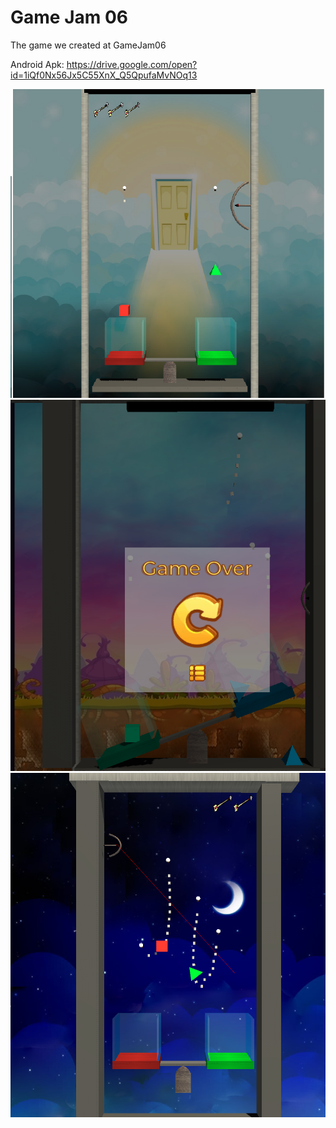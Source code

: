 # Game Jam 06
 
The game we created at GameJam06 

Android Apk:
https://drive.google.com/open?id=1iQf0Nx56Jx5C55XnX_Q5QpufaMvNOq13

![Image 1](/Photos/foto1.png)
![Image 1](/Photos/foto2.png)
![Image 1](/Photos/foto3.png)
